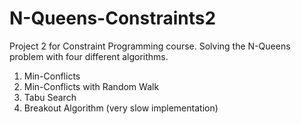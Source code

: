# N-Queens-Constraints2

Project 2 for Constraint Programming course.
Solving the N-Queens problem with four different algorithms.
1. Min-Conflicts
2. Min-Conflicts with Random Walk
3. Tabu Search
4. Breakout Algorithm (very slow implementation)
